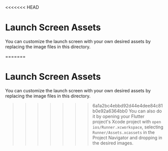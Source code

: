 <<<<<<< HEAD
# Launch Screen Assets

You can customize the launch screen with your own desired assets by replacing the image files in this directory.

=======
# Launch Screen Assets

You can customize the launch screen with your own desired assets by replacing the image files in this directory.

>>>>>>> 6a1a2bc4ebbd92d44e4dee84c81b0e92a6364bb0
You can also do it by opening your Flutter project's Xcode project with `open ios/Runner.xcworkspace`, selecting `Runner/Assets.xcassets` in the Project Navigator and dropping in the desired images.